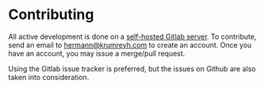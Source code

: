 # Contributing

All active development is done on a
[self-hosted Gitlab server](https://gitlab.namibsun.net).
To contribute, send an email to hermann@krumreyh.com to create an account.
Once you have an account, you may issue a merge/pull request.

Using the Gitlab issue tracker is preferred, but the issues on Github are also
taken into consideration.
